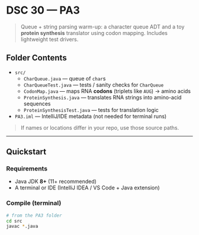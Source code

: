 # DSC 30 — PA3

> Queue + string parsing warm-up: a character queue ADT and a toy **protein synthesis** translator using codon mapping. Includes lightweight test drivers.

## Folder Contents
- `src/`
  - `CharQueue.java` — queue of `char`s
  - `CharQueueTest.java` — tests / sanity checks for `CharQueue`
  - `CodonMap.java` — maps RNA **codons** (triplets like `AUG`) → amino acids
  - `ProteinSynthesis.java` — translates RNA strings into amino-acid sequences
  - `ProteinSynthesisTest.java` — tests for translation logic
- `PA3.iml` — IntelliJ/IDE metadata (not needed for terminal runs)

> If names or locations differ in your repo, use those source paths.

---

## Quickstart

### Requirements
- Java JDK **8+** (11+ recommended)
- A terminal or IDE (IntelliJ IDEA / VS Code + Java extension)

### Compile (terminal)
```bash
# from the PA3 folder
cd src
javac *.java
